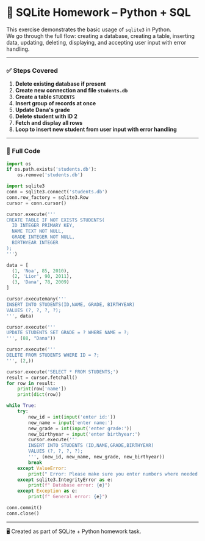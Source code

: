 
# 🧠 SQLite Homework – Python + SQL

This exercise demonstrates the basic usage of `sqlite3` in Python.  
We go through the full flow: creating a database, creating a table, inserting data, updating, deleting, displaying, and accepting user input with error handling.

---

### ✅ Steps Covered

1. **Delete existing database if present**
2. **Create new connection and file `students.db`**
3. **Create a table `STUDENTS`**
4. **Insert group of records at once**
5. **Update Dana's grade**
6. **Delete student with ID 2**
7. **Fetch and display all rows**
8. **Loop to insert new student from user input with error handling**

---

### 🧾 Full Code

```python
import os
if os.path.exists('students.db'):
    os.remove('students.db')

import sqlite3
conn = sqlite3.connect('students.db')
conn.row_factory = sqlite3.Row
cursor = conn.cursor()

cursor.execute('''
CREATE TABLE IF NOT EXISTS STUDENTS(
  ID INTEGER PRIMARY KEY,
  NAME TEXT NOT NULL,
  GRADE INTEGER NOT NULL,
  BIRTHYEAR INTEGER
);
''')

data = [
  (1, 'Noa', 85, 2010),
  (2, 'Lior', 90, 2011),
  (3, 'Dana', 78, 2009)
]

cursor.executemany('''
INSERT INTO STUDENTS(ID,NAME, GRADE, BIRTHYEAR)
VALUES (?, ?, ?, ?);
''', data)

cursor.execute('''
UPDATE STUDENTS SET GRADE = ? WHERE NAME = ?;
''', (88, "Dana"))

cursor.execute('''
DELETE FROM STUDENTS WHERE ID = ?;
''', (2,))

cursor.execute('SELECT * FROM STUDENTS;')
result = cursor.fetchall()
for row in result:
    print(row['name'])
    print(dict(row))

while True:
    try:
        new_id = int(input('enter id:'))
        new_name = input('enter name:')
        new_grade = int(input('enter grade:'))
        new_birthyear = input('enter birthyear:')
        cursor.execute('''
        INSERT INTO STUDENTS (ID,NAME,GRADE,BIRTHYEAR)
        VALUES (?, ?, ?, ?);
        ''', (new_id, new_name, new_grade, new_birthyear))
        break
    except ValueError:
        print(" Error: Please make sure you enter numbers where needed.")
    except sqlite3.IntegrityError as e:
        print(f" Database error: {e}")
    except Exception as e:
        print(f" General error: {e}")

conn.commit()
conn.close()
```

---

🖥️ Created as part of SQLite + Python homework task.
